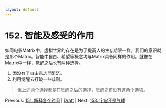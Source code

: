 ```yaml
---
layout: default
---
```

# 152. 智能及感受的作用

如同电影Matrix中，虚拟世界的存在是为了提高人的生存期限一样。我们的意识就是那个Matrix。智能中自由、希望等概念均与Matrix具备同样的作用。就像在Matrix中一样，觉醒之后也有两种选择。

1. 因没有了自由意志而消沉。
2. 利用觉醒去打破一些规则。

> 但上述两个选择都是在觉醒之后的选择，觉醒之前没有这两个选项。

Previous: [151. 解释各个时间](151.md) | [Draft](../Draft.md) | Next: [153. 宇宙不是气球](153.md)